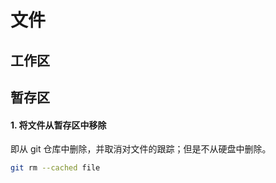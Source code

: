 # 文件

## 工作区



## 暂存区

#### 1. 将文件从暂存区中移除

即从 git 仓库中删除，并取消对文件的跟踪；但是不从硬盘中删除。

```bash
git rm --cached file
```
